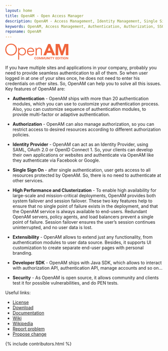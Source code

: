 ```yaml
---
layout: home
title: OpenAM - Open Access Manager
description: OpenAM - Access Management, Identity Management, Single Sign On and Identity Provider Solution to protect your sites.
keywords: OpenAM, Access Management, Authentication, Authorization, SSO, Single Sign On, Identity Provider, Open Identity Platform
reponame: OpenAM
---
```


<div class="container text-center mb-4">
    <a target="_blank" href="https://github.com/OpenIdentityPlatform/OpenAM">
        <img src="/assets/img/openam-logo.png" width="40%" alt="OpenAM Logo"/>
    </a>
</div>

If you have multiple sites and applications in your company, probably you need to provide seamless authentication to all of them. So when user logged in at one of your sites once, he does not need to enter his credentials on other sites.
So, OpenAM can help you to solve all this issues. Key features of OpenAM are:

* **Authentication**  - OpenAM ships with more than 20 authentication modules, which you can use to customize your authentication process. Also, you can customize sequence of authentication modules, to provide multi-factor or adaptive authentication.

* **Authorization** - OpenAM can also manage authorization, so you can restrict access to desired resources according to different authorization policies.

* **Identity Provider** - OpenAM can act as an Identity Provider, using SAML, OAuth 2.0 or OpenID Connect 1. So, your clients can develop their own applications or websites and authenticate via OpenAM like they authenticate via Facebook or Google.

* **Single Sign On** - after single authentication, user gets access to all resources protected by OpenAM. So, there is no need to authenticate at other services.

* **High Performance and Clusterization** - To enable high availability for large-scale and mission-critical deployments, OpenAM provides both system failover and session failover. These two key features help to ensure that no single point of failure exists in the deployment, and that the OpenAM service is always available to end-users. Redundant OpenAM servers, policy agents, and load balancers prevent a single point of failure. Session failover ensures the user’s session continues uninterrupted, and no user data is lost.

* **Extensibility** - OpenAM allows to extend just any functionality, from authentication modules to user data source. Besides, it supports UI customization to create separate end-user pages with personal branding.

* **Developer SDK** - OpenAM ships with Java SDK, which allows to interact with authorization API, authentication API, manage accounts and so on...


* **Security** - As OpenAM is open source, it allows community and clients test it for possible vulnerabilities, and do PEN tests.


Useful links:
* [License](https://github.com/OpenIdentityPlatform/OpenAM?tab=License-1-ov-file#readme)
* [Download](https://github.com/OpenIdentityPlatform/OpenAM/releases)
* [Documentation](https://doc.openidentityplatform.org/openam/)
* [Wiki](https://github.com/OpenIdentityPlatform/OpenAM/wiki)
* [Wikipedia](https://en.wikipedia.org/wiki/OpenAM)
* [Report problem](https://github.com/OpenIdentityPlatform/OpenAM/issues/new?assignees=&labels=&projects=&template=Bug_report.md)
* [Propose change](https://github.com/OpenIdentityPlatform/OpenAM/issues/new?assignees=&labels=&projects=&template=Feature_request.md)

 {% include contributors.html %}
